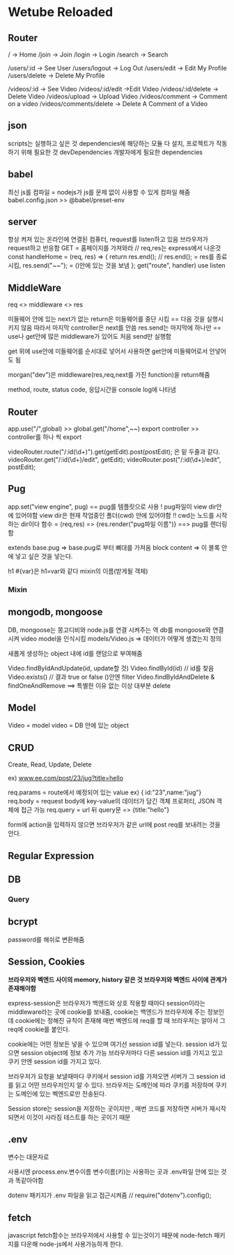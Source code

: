# Wetube Reloaded

## Router

/ -> Home
/join -> Join
/login -> Login
/search -> Search

/users/:id -> See User
/users/logout -> Log Out
/users/edit -> Edit My Profile
/users/delete -> Delete My Profile

/videos/:id -> See Video
/videos/:id/edit ->Edit Video
/videos/:id/delete -> Delete Video
/videos/upload -> Upload Video
/videos/comment -> Comment on a video
/videos/comments/delete -> Delete A Comment of a Video

## json

scripts는 실행하고 싶은 것
dependencies에 해당하는 모듈 다 설치, 프로젝트가 작동하기 위해 필요한 것
devDependencies 개발자에게 필요한 dependencies

## babel

최신 js를 컴파일 = nodejs가 js를 문제 없이 사용할 수 있게 컴파일 해줌
babel.config.json >> @babel/preset-env

## server

항상 켜져 있는 온라인에 연결된 컴퓨터, request를 listen하고 있음
브라우저가 request하고 반응함
GET = 홈페이지를 가져와라
// req,res는 express에서 나온것
const handleHome = (req, res) => {
return res.end();
// res.end(); = res를 종료 시킴, res.send("~~"); = ()안에 있는 것을 보냄
};
get("route", handler) use listen

## MiddleWare

req <> middleware <> res

미들웨어 안에 있는 next가 없는 return은 미들웨어를 중단 시킴
== 다음 것을 실행시키지 않음 따라서 마지막 controller은 next를 안씀
res.send는 마지막에 하나만 == use나 get안에 많은 middleware가 있어도 처음 send만 실행함

get 위에 use안에 미들웨어를 순서대로 넣어서 사용하면 get안에 미들웨어로서 안넣어도 됨

morgan("dev")은 middleware(res,req,next를 가진 function)을 return해줌

method, route, status code, 응답시간을 console log에 나타냄

## Router

app.use("/",global) >> global.get("/home",~~)
export controller >> controller를 하나 씩 export

videoRouter.route("/:id(\\d+)").get(getEdit).post(postEdit);
은 밑 두줄과 같다.
videoRouter.get("/:id(\\d+)/edit", getEdit);
videoRouter.post("/:id(\\d+)/edit", postEdit);

## Pug

app.set("view engine", pug) == pug를 템플릿으로 사용
! pug파일이 view dir안에 있어야함 view dir은 현재 작업중인 폴더(cwd) 안에 있어야함
!! cwd는 노드를 시작하는 dir이다
함수 = (req,res) => {res.render("pug파일 이름")} ==> pug를 렌더링함

extends base.pug => base.pug로 부터 뼈대를 가져옴
block content => 이 블록 안에 넣고 싶은 것을 넣는다.

h1 #{var}은 h1=var와 같다
mixin의 이름(받게될 객체)

### Mixin

## mongodb, mongoose

DB, mongoose는 몽고디비와 node.js를 연결 시켜주는 역
db를 mongoose와 연결시켜 video model을 인식시킴
models/Video.js => 데이터가 어떻게 생겼는지 정의

새롭게 생성하는 object 내에 id를 랜덤으로 부여해줌

Video.findByIdAndUpdate(id, update할 것)
Video.findById(id) // id를 찾음
Video.exists() // 결과 true or false ()안엔 filter
Video.findByIdAndDelete & findOneAndRemove ==> 특별한 이유 없는 이상 대부분 delete

## Model

Video = model
video = DB 안에 있는 object

## CRUD

Create, Read, Update, Delete

ex) www.ee.com/post/23/jug?title=hello

req.params = route에서 예정되어 있는 value ex) { id:"23",name:"jug"}
req.body = request body에 key-value의 데이터가 담긴 객체 프로퍼티, JSON 객체에 접근 가능
req.query = url 뒤 query문 => {title:"hello"}

form에 action을 입력하지 않으면 브라우저가 같은 url에 post req를 보내려는 것을 안다.

## Regular Expression

## DB

### Query

## bcrypt

password를 해쉬로 변환해줌

## Session, Cookies

**브라우저와 벡엔드 사이의 memory, history 같은 것
브라우저와 벡엔드 사이에 관계가 존재해야함**

express-session은 브라우저가 백엔드와 상호 작용할 때마다 session이라는 middleware라는 곳에 cookie를 보내줌, cookie는 백엔드가 브라우저에 주는 정보인데 cookie에는 정해진 규칙이 존재해 매번 벡엔드에 req를 할 때 브라우저는 알아서 그 req에 cookie를 붙인다.

cookie에는 어떤 정보든 넣을 수 있으며 여기선 session id를 넣는다.
session id가 있으면 session object에 정보 추가 가능
브라우저마다 다른 session id를 가지고 있고 쿠키 안엔 session id를 가지고 있다.

브라우저가 요청을 보낼때마다 쿠키에서 session id를 가져오면 서버가 그 session id를 읽고 어떤 브라우저인지 알 수 있다.
브라우저는 도메인에 따라 쿠키를 저장하며 쿠키는 도메인에 있는 벡엔드로만 전송된다.

Session store는 session을 저장하는 곳이지만 , 매번 코드를 저장하면 서버가 재시작되면서 이것이 사라짐 테스트를 하는 곳이기 때문

## .env

변수는 대문자로

사용시엔 process.env.변수이름
변수이름(키)는 사용하는 곳과 .env파일 안에 있는 것과 똑같아야함

dotenv 패키지가 .env 파일을 읽고 접근시켜줌 // require("dotenv").config();

## fetch

javascript fetch함수는 브라우저에서 사용할 수 있는것이기 때문에 node-fetch 패키지를 다운해 node-js에서 사용가능하게 한다.

